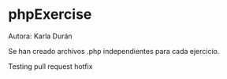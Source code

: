 # phpExercise
Autora: Karla Durán

Se han creado archivos .php independientes para cada ejercicio. 

Testing pull request hotfix
